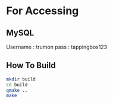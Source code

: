 # For Accessing

## MySQL
Username    : trumon
pass        : tappingbox123

## How To Build

```sh
mkdir build
cd build
qmake ..
make 
```

